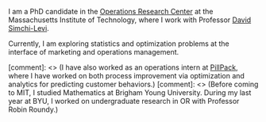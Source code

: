 I am a PhD candidate in the [Operations Research Center](http://orc.mit.edu/) at the Massachusetts Institute of Technology, where I work with Professor [David Simchi-Levi](http://slevi1.mit.edu/).

Currently, I am exploring statistics and optimization problems at the interface of marketing and operations management.

[comment]: <> (I have also worked as an operations intern at [PillPack](https://www.pillpack.com/), where I have worked on both process improvement via optimization and analytics for predicting customer behaviors.)
[comment]: <> (Before coming to MIT, I studied Mathematics at Brigham Young University. During my last year at BYU, I worked on undergraduate research in OR with Professor Robin Roundy.)
